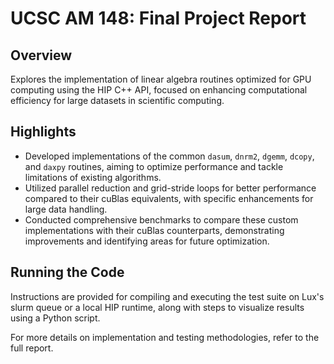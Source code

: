 # UCSC AM 148: Final Project Report

## Overview
Explores the implementation of linear algebra routines optimized for GPU computing using the HIP C++ API, focused on enhancing computational efficiency for large datasets in scientific computing.

## Highlights
- Developed implementations of the common `dasum`, `dnrm2`, `dgemm`, `dcopy`, and `daxpy` routines, aiming to optimize performance and tackle limitations of existing algorithms.
- Utilized parallel reduction and grid-stride loops for better performance compared to their cuBlas equivalents, with specific enhancements for large data handling.
- Conducted comprehensive benchmarks to compare these custom implementations with their cuBlas counterparts, demonstrating improvements and identifying areas for future optimization.

## Running the Code
Instructions are provided for compiling and executing the test suite on Lux's slurm queue or a local HIP runtime, along with steps to visualize results using a Python script.

For more details on implementation and testing methodologies, refer to the full report.
